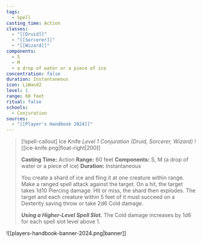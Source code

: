 ```yaml
---
tags:
  - Spell
casting_time: Action
classes:
  - "[[Druid]]"
  - "[[Sorcerer]]"
  - "[[Wizard]]"
components:
  - S
  - M
  - a drop of water or a piece of ice
concentration: false
duration: Instantaneous
icon: LiWand2
level: 1
range: 60 feet
ritual: false
schools:
  - Conjuration
sources: 
  - "[[Player's Handbook 2024]]"
---
```

>[!spell-callout] Ice Knife
>_Level 1 Conjuration (Druid, Sorcerer, Wizard)_
>![[ice-knife.png|float-right|200]]
>
>**Casting Time:** Action
>**Range:** 60 feet
>**Components:** S, M (a drop of water or a piece of ice)
>**Duration:** Instantaneous
>
>You create a shard of ice and fling it at one creature within range. Make a ranged spell attack against the target. On a hit, the target takes 1d10 Piercing damage. Hit or miss, the shard then explodes. The target and each creature within 5 feet of it must succeed on a Dexterity saving throw or take 2d6 Cold damage.
>
>**_Using a Higher-Level Spell Slot._** The Cold damage increases by 1d6 for each spell slot level above 1.


![[players-handbook-banner-2024.png|banner]]